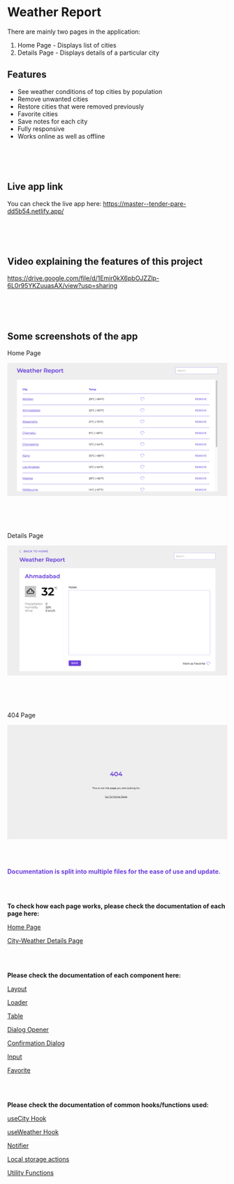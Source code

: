 # Weather Report

There are mainly two pages in the application:
1. Home Page - Displays list of cities
2. Details Page - Displays details of a particular city


## Features

- See weather conditions of top cities by population
- Remove unwanted cities
- Restore cities that were removed previously
- Favorite cities
- Save notes for each city
- Fully responsive
- Works online as well as offline


<br />
<br />
<br />

## Live app link

You can check the live app here: https://master--tender-pare-dd5b54.netlify.app/

<br />
<br />
<br />

## Video explaining the features of this project

https://drive.google.com/file/d/1Emir0kX6pbOJZZlp-6L0r95YKZuuasAX/view?usp=sharing

<br />
<br />
<br />

## Some screenshots of the app

Home Page

![Home Page](README-assets/home-page.png)

<br />
<br />
<br />

Details Page

![Details Page](README-assets/details-page.png)

<br />
<br />
<br />

404 Page

![404 Page](README-assets/404-page.png)

<br />
<br />

<p style="color: #6d3fdf;"><strong>Documentation is split into multiple files for the ease of use and update.</strong></p>

<br />
<br />

**To check how each page works, please check the documentation of each page here:**

[Home Page](src/pages/Home/README.md)

[City-Weather Details Page](src/pages/WeatherInfo/README.md)

<br />
<br />

**Please check the documentation of each component here:**

[Layout](src/components/Layout/README.md)

[Loader](src/components/Loader/README.md)

[Table](src/components/Table/README.md)

[Dialog Opener](src/components/DialogOpener/README.md)

[Confirmation Dialog](src/components/ConfirmationDialog/README.md)

[Input](src/components/Input/README.md)

[Favorite](src/components/Favorite/README.md)

<br />
<br />

**Please check the documentation of common hooks/functions used:**

[useCity Hook](src/shared/useCity/README.md)

[useWeather Hook](src/shared/useWeather/README.md)

[Notifier](src/shared/notifier/README.md)

[Local storage actions](src/shared/actions/README.md)

[Utility Functions](src/shared/utils/README.md)
